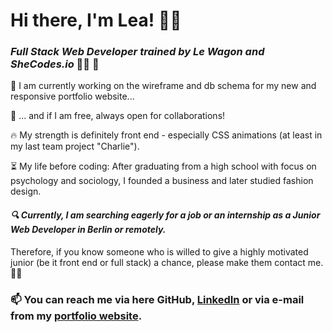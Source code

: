 # Hi there, I'm Lea! 👋👾
### *Full Stack Web Developer trained by Le Wagon  and SheCodes.io* 👩‍💻 🎉

🔭 I am currently working on the wireframe and db schema for my new and responsive portfolio website...

👯 ... and if I am free, always open for collaborations!

🔥 My strength is definitely front end - especially CSS animations (at least in my last team project "Charlie").

⏳ My life before coding: After graduating from a high school with focus on psychology and sociology, I founded a business and later studied fashion design.

#### *🔍 Currently, I am searching eagerly for a job or an internship as a Junior Web Developer in Berlin or remotely.*

Therefore, if you know someone who is willed to give a highly motivated junior (be it front end or full stack) a chance, please make them contact me. 🤙😎

### 📫 You can reach me via here GitHub, [LinkedIn](https://www.linkedin.com/in/lea-schumacher/) or via e-mail from my [portfolio website](https://crafted-codes.netlify.app/).

<!--
**craftedcodes/craftedcodes** is a ✨ _special_ ✨ repository because its `README.md` (this file) appears on your GitHub profile.

Here are some ideas to get you started:

- 🔭 I’m currently working on ...
- 🌱 I’m currently learning ...
- 👯 I’m looking to collaborate on ...
- 🤔 I’m looking for help with ...
- 💬 Ask me about ...
- 📫 How to reach me: ...
- 😄 Pronouns: ...
- ⚡ Fun fact: ...
-->
